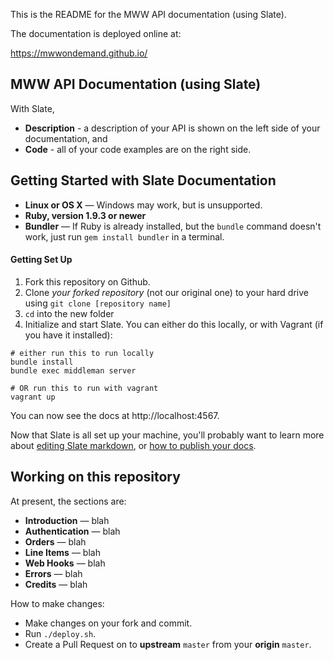 This is the README for the MWW API documentation (using Slate).

The documentation is deployed online at:

https://mwwondemand.github.io/


MWW API Documentation (using Slate)
------------------------------

With Slate,
 * **Description** - a description of your API is shown on the left side of your documentation, and
 * **Code** - all of your code examples are on the right side.


Getting Started with Slate Documentation
------------------------------

 - **Linux or OS X** — Windows may work, but is unsupported.
 - **Ruby, version 1.9.3 or newer**
 - **Bundler** — If Ruby is already installed, but the `bundle` command doesn't work, just run `gem install bundler` in a terminal.

#### Getting Set Up

1. Fork this repository on Github.
2. Clone *your forked repository* (not our original one) to your hard drive using `git clone [repository name]`
3. `cd` into the new folder
4. Initialize and start Slate. You can either do this locally, or with Vagrant (if you have it installed):

```shell
# either run this to run locally
bundle install
bundle exec middleman server

# OR run this to run with vagrant
vagrant up
```

You can now see the docs at http://localhost:4567.

Now that Slate is all set up your machine, you'll probably want to learn more about [editing Slate markdown](https://github.com/tripit/slate/wiki/Markdown-Syntax), or [how to publish your docs](https://github.com/tripit/slate/wiki/Deploying-Slate).


Working on this repository
------------------------------

At present, the sections are:

* **Introduction** — blah
* **Authentication** — blah
* **Orders** — blah
* **Line Items** — blah
* **Web Hooks** — blah
* **Errors** — blah
* **Credits** — blah

How to make changes:

* Make changes on your fork and commit.
* Run `./deploy.sh`.
* Create a Pull Request on to **upstream** `master` from your **origin** `master`.

<!--
a comment
-->
